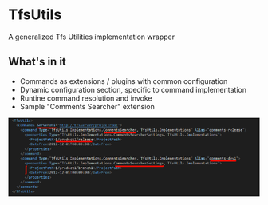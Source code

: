 # TfsUtils
A generalized Tfs Utilities implementation wrapper

## What's in it

* Commands as extensions / plugins with common configuration
* Dynamic configuration section, specific to command implementation
* Runtine command resolution and invoke
* Sample "Comments Searcher" extension

![Tfs Util keynote](/tfsUtils_overview.png)
